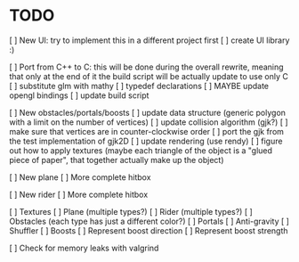 
# TODO

[ ] New UI: try to implement this in a different project first
    [ ] create UI library :)

[ ] Port from C++ to C: this will be done during the overall rewrite, meaning that only at the end of it the build script will be actually update to use only C
    [ ] substitute glm with mathy
    [ ] typedef declarations
    [ ] MAYBE update opengl bindings
    [ ] update build script

[ ] New obstacles/portals/boosts
    [ ] update data structure (generic polygon with a limit on the number of vertices)
    [ ] update collision algorithm (gjk?)
        [ ] make sure that vertices are in counter-clockwise order
        [ ] port the gjk from the test implementation of gjk2D
    [ ] update rendering (use rendy)
        [ ] figure out how to apply textures (maybe each triangle of the object is a "glued piece of paper", that together actually make up the object)

[ ] New plane
    [ ] More complete hitbox

[ ] New rider
    [ ] More complete hitbox

[ ] Textures
    [ ] Plane (multiple types?)
    [ ] Rider (multiple types?)
    [ ] Obstacles (each type has just a different color?)
    [ ] Portals
        [ ] Anti-gravity
        [ ] Shuffler
    [ ] Boosts
        [ ] Represent boost direction
        [ ] Represent boost strength

[ ] Check for memory leaks with valgrind
